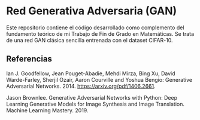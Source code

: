 # Red Generativa Adversaria (GAN)
 
Este repositorio contiene el código desarrollado como complemento del fundamento teórico de mi Trabajo de Fin de Grado en Matemáticas. Se trata de una red GAN clásica sencilla entrenada con el dataset CIFAR-10.

## Referencias

Ian J. Goodfellow, Jean Pouget-Abadie, Mehdi Mirza, Bing Xu, David Warde-Farley, Sherjil Ozair, Aaron Courville and Yoshua Bengio: Generative Adversarial Networks. 2014. https://arxiv.org/pdf/1406.2661.

Jason Brownlee. Generative Adversarial Networks with Python: Deep Learning Generative Models for Image Synthesis and Image Translation. Machine Learning Mastery. 2019.
